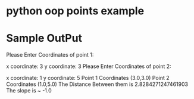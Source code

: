 # python oop points example


# Sample OutPut
 Please Enter Coordinates of point 1:

 x coordinate: 3
 y coordinate: 3
 Please Enter Coordinates of point 2:

 x coordinate: 1
 y coordinate: 5
 Point 1 Coordinates  (3.0,3.0)
 Point 2 Coordinates  (1.0,5.0)
 The Distance Between them is  2.8284271247461903
 The slope is ~ -1.0
